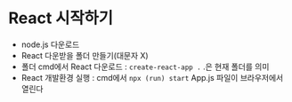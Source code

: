 # React 시작하기
- node.js 다운로드
- React 다운받을 폴더 만들기(대문자 X) 
- 폴더 cmd에서 React 다운로드 : `create-react-app .` .은 현재 폴더를 의미
- React 개발환경 실행 : cmd에서 `npx (run) start`   App.js 파일이 브라우저에서 열린다